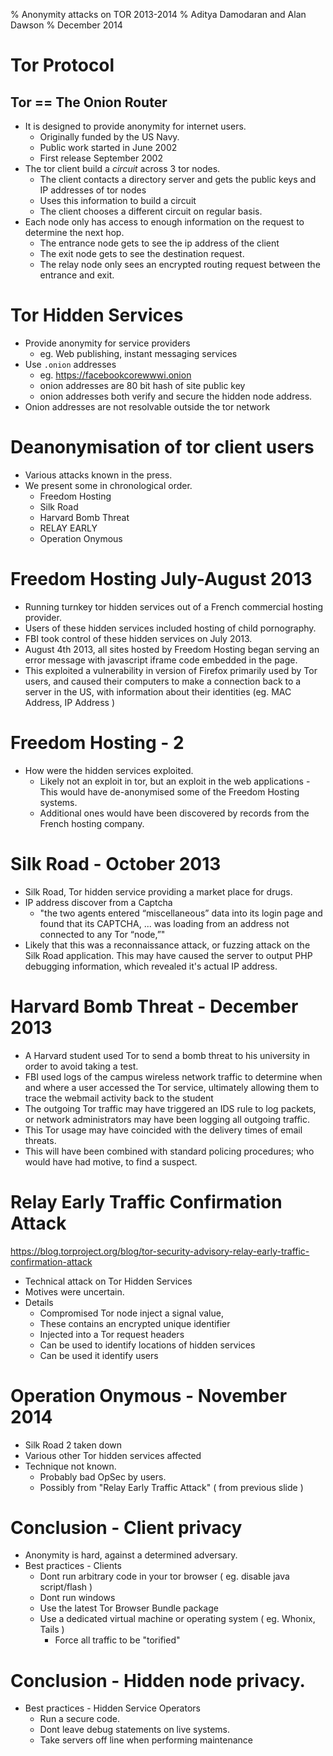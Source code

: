 % Anonymity attacks on TOR 2013-2014 
% Aditya Damodaran and Alan Dawson
% December 2014

# Tor Protocol

## Tor == **The Onion Router**

- It is designed to provide anonymity for internet users.
    - Originally funded by the US Navy.
    - Public work started in June 2002
    - First release September 2002
- The tor client build a *circuit* across 3 tor nodes.
    - The client contacts a directory server and gets the public keys and IP addresses of tor nodes
    - Uses this information to build a circuit
    - The client chooses a different circuit on regular basis.
- Each node only has access to enough information on the request to determine the next hop. 
    - The entrance node gets to see the ip address of the client
    - The exit node gets to see the destination request.
    - The relay node only sees an encrypted routing request between the entrance and exit.

<!--
# Tor Client 2

- Not always possible to join the tor network 
    - As directory information is public the entry nodes can be blocked.
- Solution
    - Bridge nodes.
    - Private tor relays that are not published in the tor directory
    - DPI can be used to identify tor traffic, and block access to bridges
Enhancement
    - obfsproxy
    - proxy services that can be used to obfuscate tor traffic, evading DPI
-->

# Tor Hidden Services

- Provide anonymity for service providers
    - eg. Web publishing, instant messaging services
- Use `.onion` addresses
    - eg. https://facebookcorewwwi.onion
    - onion addresses are 80 bit hash of site public key
    - onion addresses both verify and secure the hidden node address.
- Onion addresses are not resolvable outside the tor network

# Deanonymisation of tor client users

- Various attacks known in the press.
- We present some in chronological order.
    - Freedom Hosting
    - Silk Road
    - Harvard Bomb Threat
    - RELAY EARLY
    - Operation Onymous

# Freedom Hosting July-August 2013

- Running turnkey tor hidden services out of a French commercial hosting provider.
- Users of these hidden services included hosting of child pornography.
- FBI took control of these hidden services on July 2013.
- August 4th 2013, all sites hosted by Freedom Hosting began serving an error message with javascript iframe code embedded in the page.
- This exploited a vulnerability in version of Firefox primarily used by Tor users, and caused their computers to make a connection back to a server in the US, with information about their identities (eg. MAC Address, IP Address )

# Freedom Hosting - 2 

- How were the hidden services exploited.
    - Likely not an exploit in tor, but an exploit in the web applications    - This would have de-anonymised some of the Freedom Hosting systems.
    - Additional ones would have been discovered by records from the French hosting company.

# Silk Road - October 2013

- Silk Road, Tor hidden service providing a market place for drugs.
- IP address discover from a Captcha
    - "the two agents entered “miscellaneous” data into its login page and found that its CAPTCHA, ... was loading from an address not connected to any Tor “node,”"
- Likely that this was a reconnaissance attack, or fuzzing attack on the Silk Road application. This may have caused the server to output PHP debugging information, which revealed it's actual IP address.

# Harvard Bomb Threat -  December 2013

- A Harvard student used Tor to send a bomb threat to his university in order to avoid taking a test.
-  FBI used logs of the campus wireless network traffic to determine when and where a user accessed the Tor service, ultimately allowing them to trace the webmail activity back to the student
- The outgoing Tor traffic may have triggered an IDS rule to log packets, or network administrators may have been logging all outgoing traffic.
- This Tor usage may have coincided with the delivery times of email threats.
- This will have been combined with standard policing procedures; who would have had motive, to find a suspect.

# Relay Early Traffic Confirmation Attack

<https://blog.torproject.org/blog/tor-security-advisory-relay-early-traffic-confirmation-attack>

- Technical attack on Tor Hidden Services
- Motives were uncertain.
- Details
    - Compromised Tor node inject a signal value, 
    - These contains an encrypted unique identifier
    - Injected into a Tor request headers
    - Can be used to identify locations of hidden services
    - Can be used it identify users



# Operation Onymous - November 2014

- Silk Road 2 taken down
- Various other Tor hidden services affected
- Technique not known.
    - Probably bad OpSec by users.
    - Possibly from "Relay Early Traffic Attack" ( from previous slide )


# Conclusion - Client privacy

- Anonymity is hard, against a determined adversary.
- Best practices - Clients
    - Dont run arbitrary code in your tor browser ( eg. disable java script/flash )
    - Dont run windows
    - Use the latest Tor Browser Bundle package
    - Use a dedicated virtual machine or operating system ( eg. Whonix, Tails )
        - Force all traffic to be "torified"

# Conclusion - Hidden node privacy.

- Best practices - Hidden Service Operators
    - Run a secure code.
    - Dont leave debug statements on live systems.
    - Take servers off line when performing maintenance

